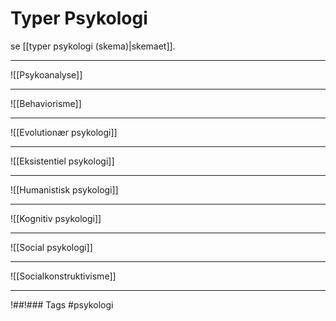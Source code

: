 # Typer Psykologi 
se [[typer psykologi (skema)|skemaet]].

---

![[Psykoanalyse]]


---

![[Behaviorisme]]

---

![[Evolutionær psykologi]]

---


![[Eksistentiel psykologi]]

---

![[Humanistisk psykologi]]

---


![[Kognitiv psykologi]]

---

![[Social psykologi]]

---

![[Socialkonstruktivisme]]


---
!##!### Tags
#psykologi